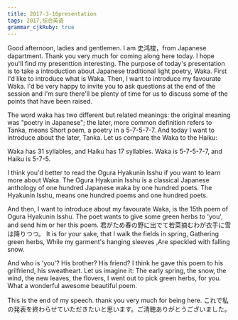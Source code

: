 ```yaml
---
title: 2017-3-16presentation 
tags: 2017,综合英语
grammar_cjkRuby: true
---
```


Good afternoon, ladies and gentlemen. I am 史鸿梭，from Japanese dapartment. Thank you very much for coming along here today. I hope you'll find my presenttion interesting. The purpose of today's presentation is to take a introduction about Japanese traditional light poetry, Waka. First I'd like to introduce what is Waka. Then, I want to introduce my favourate Waka. I'd be very happy to invite you to ask questions at the end of the session and I'm sure there'll be plenty of time for us to discuss some of the points that have been raised.

The word waka has two different but related meanings: the original meaning was "poetry in Japanese"; the later, more common definition refers to Tanka, means Short poem, a poetry in a 5-7-5-7-7. And today I want to introduce about the later, Tanka. Let us compare the Waka to the Haiku: 

Waka has 31 syllables, and Haiku has 17 syllables.
Waka is 5-7-5-7-7, and Haiku is 5-7-5.

I think you'd better to read the Ogura Hyakunin Isshu if you want to learn more about Waka. The Ogura Hyakunin Isshu is a classical Japanese anthology of one hundred Japanese waka by one hundred poets. The Hyakunin Isshu, means one hundred poems and one hundred poets.

And then, I want to introduce about my favourate Waka, is the 15th poem of Ogura Hyakunin Isshu. The poet wants to give some green herbs to 'you', and send him or her this poem. 君がため春の野に出でて若菜摘むわが衣手に雪は降りつつ。 It is for your sake, that I walk the fields in spring, Gathering green herbs, While my garment's hanging sleeves ,Are speckled with falling snow. 

And who is 'you'? His brother? His friend? I think he gave this poem to his grilfriend, his sweatheart. Let us imagine it: The early spring, the snow, the wind, the new leaves, the flovers, I went out to pick green herbs, for you. What a wonderful awesome beautiful poem.

This is the end of my speech. thank you very much for being here.
これで私の発表を終わらせていただきたいと思います。ご清聴ありがとうございました。